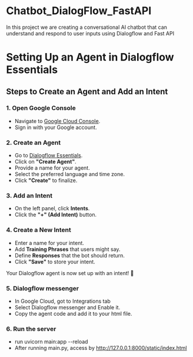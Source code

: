# Chatbot_DialogFlow_FastAPI
In this project we are creating a conversational AI chatbot that can understand and respond to user inputs using Dialogflow and Fast API 

# Setting Up an Agent in Dialogflow Essentials  

## Steps to Create an Agent and Add an Intent  

### 1. Open Google Console  
- Navigate to [Google Cloud Console](https://console.cloud.google.com/).  
- Sign in with your Google account.  

### 2. Create an Agent  
- Go to [Dialogflow Essentials](https://dialogflow.cloud.google.com/).  
- Click on **"Create Agent"**.  
- Provide a name for your agent.  
- Select the preferred language and time zone.  
- Click **"Create"** to finalize.  

### 3. Add an Intent  
- On the left panel, click **Intents**.  
- Click the **"+" (Add Intent)** button.  

### 4. Create a New Intent  
- Enter a name for your intent.  
- Add **Training Phrases** that users might say.  
- Define **Responses** that the bot should return.  
- Click **"Save"** to store your intent.  

Your Dialogflow agent is now set up with an intent! 🎉  

### 5. Dialogflow messenger
- In Google Cloud, got to Integrations tab
- Select Dialogflow messenger and Enable it.
- Copy the agent code and add it to your html file.

### 6. Run the server
- run uvicorn main:app --reload
- After running main.py, access by http://127.0.0.1:8000/static/index.html
